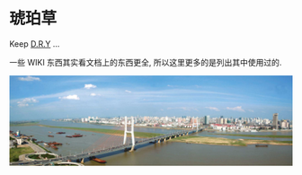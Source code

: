 # 琥珀草

Keep [D.R.Y](https://en.wikipedia.org/wiki/Don%27t_repeat_yourself) ...

一些 WIKI 东西其实看文档上的东西更全, 所以这里更多的是列出其中使用过的.

<img src="https://raw.githubusercontent.com/pbdm/img/master/nc0.jpg" style="max-width: 100%">
